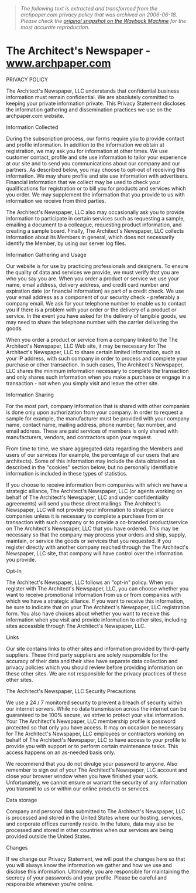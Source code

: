 > *The following text is extracted and transformed from the archpaper.com privacy policy that was archived on 2006-06-18. Please check the [original snapshot on the Wayback Machine](https://web.archive.org/web/20060618142358id_/http%3A//www.archpaper.com/faq.html) for the most accurate reproduction.*

# The Architect's Newspaper - www.archpaper.com

PRIVACY POLICY

The Architect's Newspaper, LLC understands that confidential business information must remain confidential. We are absolutely committed to keeping your private information private. This Privacy Statement discloses the information gathering and dissemination practices we use on the archpaper.com website.

Information Collected

During the subscription process, our forms require you to provide contact and profile information. In addition to the information we obtain at registration, we may ask you for information at other times. We use customer contact, profile and site use information to tailor your experience at our site and to send you communications about our company and our partners. As described below, you may choose to opt-out of receiving this information. We may share profile and site use information with advertisers. Financial information that we collect may be used to check your qualifications for registration or to bill you for products and services which you order. We may supplement the information that you provide to us with information we receive from third parties.

The Architect's Newspaper, LLC also may occasionally ask you to provide information to participate in certain services such as requesting a sample, emailing a document to a colleague, requesting product information, and creating a sample board. Finally, The Architect's Newspaper, LLC collects information about its Members in general, which does not necessarily identify the Member, by using our server log files.

Information Gathering and Usage

Our website is for use by practicing professionals and designers. To ensure the quality of data and services we provide, we must verify that you are who you say you are. When you order a product or service we use your name, email address, delivery address, and credit card number and expiration date (or financial information) as part of a credit check. We use your email address as a component of our security check - preferably a company email. We ask for your telephone number to enable us to contact you if there is a problem with your order or the delivery of a product or service. In the event you have asked for the delivery of tangible goods, we may need to share the telephone number with the carrier delivering the goods. 

When you order a product or service from a company linked to the The Architect's Newspaper, LLC Web site, it may be necessary for The Architect's Newspaper, LLC to share certain limited information, such as your IP address, with such company in order to process and complete your purchase or other transaction. In such cases, The Architect's Newspaper, LLC shares the minimum information necessary to complete the transaction and only shares such information when you make a purchase or engage in a transaction - not when you simply visit and leave the other site.

Information Sharing

For the most part, company information that is shared with other companies is done only upon authorization from your company. In order to request a sample for example, the manufacturer must be provided with your company name, contact name, mailing address, phone number, fax number, and email address. These are paid services of members is only shared with manufacturers, vendors, and contractors upon your request.

From time to time, we share aggregated data regarding the Members and users of our services (for example, the percentage of our users that are architects). Some of this information may include the data obtained as described in the "cookies" section below, but no personally identifiable information is included in these types of statistics.

If you choose to receive information from companies with which we have a strategic alliance, The Architect's Newspaper, LLC (or agents working on behalf of The Architect's Newspaper, LLC and under confidentiality agreements) will send you these direct mailings. The Architect's Newspaper, LLC will not provide your information to strategic alliance companies unless it is necessary to complete a purchase from or transaction with such company or to provide a co-branded product/service on The Architect's Newspaper, LLC that you have ordered. This may be necessary so that the company may process your orders and ship, supply, maintain, or service the goods or services that you requested. If you register directly with another company reached through the The Architect's Newspaper, LLC site, that company will have control over the information you provide.

Opt-In

The Architect's Newspaper, LLC follows an "opt-in" policy. When you register with The Architect's Newspaper, LLC, you can choose whether you want to receive promotional information from us or from companies with which we have a strategic alliance. If you want to receive this information, be sure to indicate that on your The Architect's Newspaper, LLC registration form. You also have choices about whether you want to receive this information when you visit and provide information to other sites, including sites accessible through The Architect's Newspaper, LLC.

Links

Our site contains links to other sites and information provided by third-party suppliers. These third party suppliers are solely responsible for the accuracy of their data and their sites have separate data collection and privacy policies which you should review before providing information on these other sites. We are not responsible for the privacy practices of these other sites.

The Architect's Newspaper, LLC Security Precautions

We use a 24 / 7 monitored security to prevent a breach of security within our internet servers. While no data transmission across the internet can be guaranteed to be 100% secure, we strive to protect your vital information. Your The Architect's Newspaper, LLC membership profile is password protected so that only you have access. It may on occasion be necessary for The Architect's Newspaper, LLC employees or contractors working on behalf of The Architect's Newspaper, LLC to have access to your profile to provide you with support or to perform certain maintenance tasks. This access happens on an as-needed basis only.

We recommend that you do not divulge your password to anyone. Also remember to sign out of your The Architect's Newspaper, LLC account and close your browser window when you have finished your work. Unfortunately, we cannot ensure or warrant the security of any information you transmit to us or within our online products or services.

Data storage

Company and personal data submitted to The Architect's Newspaper, LLC is processed and stored in the United States where our hosting, services, and corporate offices currently reside. In the future, data may also be processed and stored in other countries when our services are being provided outside the United States.

Changes

If we change our Privacy Statement, we will post the changes here so that you will always know the information we gather and how we use and disclose this information. Ultimately, you are responsible for maintaining the secrecy of your passwords and your profile. Please be careful and responsible whenever you're online.
